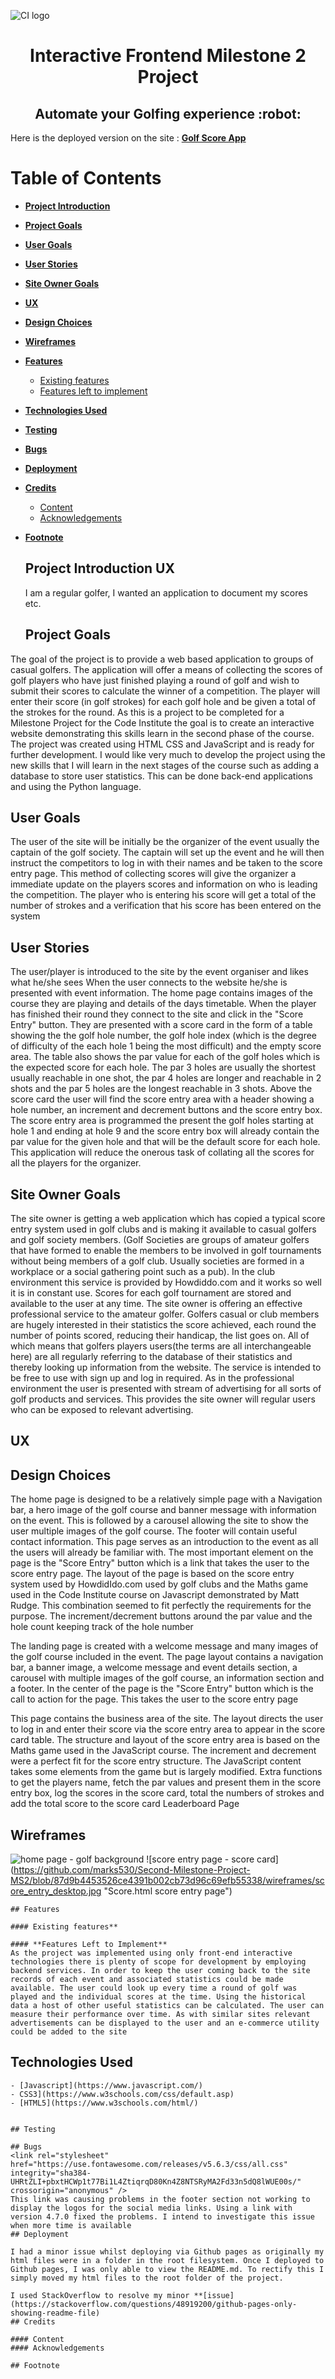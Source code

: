 ![CI logo](https://codeinstitute.s3.amazonaws.com/fullstack/ci_logo_small.png)

<h1 align="center">Interactive Frontend Milestone 2 Project 
<h2 align="center">Automate your Golfing experience :robot: </h2>


Here is the deployed version on the site : 
**[Golf Score App](https://marks530.github.io/Second-Milestone-Project-MS2/)**

# **Table of Contents**

- [**Project Introduction**](#project-introduction)
- [**Project Goals**](#project-goals)
- [**User Goals**](#user-goals)
- [**User Stories**](#user-stories)
- [**Site Owner Goals**](#site-owner-goals)
- [**UX**](#ux)
- [**Design Choices**](#design-choices)
- [**Wireframes**](#wireframes)
- [**Features**](#features)
	- [Existing features](#existing-features)
	- [Features left to implement](#features-left-to-implement)       
- [**Technologies Used**](#technologies-used)
- [**Testing**](#testing)	
- [**Bugs**](#bugs)
- [**Deployment**](#deployment)
- [**Credits**](#credits)
	- [Content](#content)
	- [Acknowledgements](#acknowledgements)
- [**Footnote**](footnote)    
    

    ## Project Introduction UX
    
    I am a regular golfer, I wanted an application to document my scores etc.

    ## Project Goals
The goal of the project is to provide a web based application to groups of casual golfers. The application will offer a means of collecting the scores of golf players who have just finished playing a round of golf and wish to submit their scores to calculate the winner of a competition. The player will enter their score (in golf strokes) for each golf hole and be given a total of the strokes for the round.
As this is a project to be completed for a Milestone Project for the Code Institute the goal is to create an interactive website demonstrating this skills learn in the second phase of the course.
The project was created using HTML CSS and JavaScript and is ready for further development. I would like very much to develop the project using the new skills that I will learn in the next stages of the course such as adding a database to store user statistics. This can be done back-end applications and using the Python language.
## User Goals
The user of the site will be initially be the organizer of the event usually the captain of the golf society. The captain will set up the event and he will then instruct the competitors to log in with their names and be taken to the score entry page.
This method of collecting scores will give the organizer a immediate update on the players scores and information on who is leading the competition. The player who is entering his score will get a total of the number of strokes and a verification that his score has been entered on the system
## User Stories
The user/player is introduced to the site by the event organiser and likes what he/she sees
When the user connects to the website he/she is presented with event information. The home page contains images of the course they are playing and details of the days timetable.
When the player has finished their round they connect to the site and click in the "Score Entry" button.
They are presented with a score card in the form of a table showing the the golf hole number, the golf hole index 
(which is the degree of difficulty of the each hole 1 being the most difficult) and the empty score area. The table also shows the par value 
for each of the golf holes which is the expected score for each hole. The par 3 holes are usually the shortest usually reachable in one shot, the 
par 4 holes are longer and reachable in 2 shots and the par 5 holes are the longest reachable in 3 shots. 
Above the score card the user will find the score entry area with a header showing a hole number, an increment and decrement buttons
and the score entry box. The score entry area is programmed the present the golf holes starting at hole 1 and ending at hole 9 and the 
score entry box will already contain the par value for the given hole and that will be the default score for each hole. 
This application will reduce the onerous task of collating all the scores for all the players for the organizer.
## Site Owner Goals
The site owner is getting a web application which has copied a typical score entry system used in golf clubs and is making it available to casual golfers and golf society members. (Golf Societies are groups of amateur golfers that have formed to enable the members to be involved in golf tournaments without being members of a golf club. Usually societies are formed in a workplace or a social gathering point such as a pub). In the club environment this service is provided by Howdiddo.com and it works so well it is in constant use. 
Scores for each golf tournament are stored and available to the user at any time. The site owner is offering an effective professional service to the amateur golfer. Golfers casual or club members are hugely interested in their statistics the score achieved, each round the number of points scored, reducing their handicap, the list goes on.
All of which means that golfers players users(the terms are all interchangeable here) are all regularly referring to the database of their statistics and thereby looking up information from the website. The service is intended to be free to use with sign up and log in required. As in the professional environment the user is presented with stream of advertising for all sorts of golf products and services. This provides the site owner will regular users who can be exposed to relevant advertising.
## UX
## Design Choices
The home page is designed to be a relatively simple page with a Navigation bar, a hero image of the golf course
and banner message with information on the event. This is followed by a carousel allowing the site to show the user multiple images of the golf course. The footer will contain useful contact information.
This page serves as an introduction to the event as all the users will already be familiar with.
The most important element on the page is the "Score Entry" button which is a link that takes the user to the score entry page.
The layout of the page is based on the score entry system used by HowdidIdo.com used by golf clubs and the Maths game used in the Code Institute course on Javascript demonstrated by Matt Rudge.
This combination seemed to fit perfectly the requirements for the purpose.
The increment/decrement buttons around the par value and the hole count keeping track of the hole number

The landing page is created with a welcome message and many images of the golf course included in the event.
The page layout contains a navigation bar, a banner image, a welcome message and event details section, a carousel with multiple images of the golf course, an information section and a footer.
In the center of the page is the "Score Entry" button which is the call to action for the page. This takes the user to the score entry page 

This page contains the business area of the site. The layout directs the user to log in and enter their score via the score entry area to appear in the score card table. The structure and layout of the score entry area is based on the Maths game used in the JavaScript course. The increment and decrement were a perfect fit for the score entry structure. The JavaScript content takes some elements from the game but is largely modified. Extra functions to get the players name, fetch the par values and present them in the score entry box, log the scores in the score card, total the numbers of strokes and add the total score to the score card Leaderboard Page
## Wireframes
![home page - golf background](https://github.com/marks530/Second-Milestone-Project-MS2/blob/87d9b4453526ce4391b002cb73d96c69efb55338/wireframes/index_desktop.jpgjpg "Index.html home page")
![score entry page - score card] (https://github.com/marks530/Second-Milestone-Project-MS2/blob/87d9b4453526ce4391b002cb73d96c69efb55338/wireframes/score_entry_desktop.jpg "Score.html score entry page")
    
    
    
    ## Features

    #### Existing features**

    #### **Features Left to Implement** 
    As the project was implemented using only front-end interactive technologies there is plenty of scope for development by employing backend services. In order to keep the user coming back to the site records of each event and associated statistics could be made available. The user could look up every time a round of golf was played and the individual scores at the time. Using the historical data a host of other useful statistics can be calculated. The user can measure their performance over time. As with similar sites relevant advertisements can be displayed to the user and an e-commerce utility could be added to the site

  ## Technologies Used

    - [Javascript](https://www.javascript.com/)
    - CSS3](https://www.w3schools.com/css/default.asp)
    - [HTML5](https://www.w3schools.com/html/)
    
    
    ## Testing
    
    ## Bugs
    <link rel="stylesheet" href="https://use.fontawesome.com/releases/v5.6.3/css/all.css" integrity="sha384-UHRtZLI+pbxtHCWp1t77Bi1L4ZtiqrqD80Kn4Z8NTSRyMA2Fd33n5dQ8lWUE00s/" crossorigin="anonymous" />
    This link was causing problems in the footer section not working to display the logos for the social media links. Using a link with version 4.7.0 fixed the problems. I intend to investigate this issue when more time is available 
    ## Deployment

    I had a minor issue whilst deploying via Github pages as originally my html files were in a folder in the root filesystem. Once I deployed to Github pages, I was only able to view the README.md. To rectify this I simply moved my html files to the root folder of the project.  

    I used StackOverflow to resolve my minor **[issue](https://stackoverflow.com/questions/48919200/github-pages-only-showing-readme-file)    
    ## Credits

    #### Content
    #### Acknowledgements

    ## Footnote